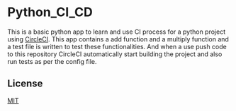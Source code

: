 # Python_CI_CD

This is a basic python app to learn and use CI process for a python project using [CircleCI](https://circleci.com/). This app contains a add function and a multiply function and a test file is written to test these functionalities.
And when a use push code to this repository CircleCI automatically start building the project and also run tests as per the config file.


## License

[MIT](https://opensource.org/licenses/MIT)
